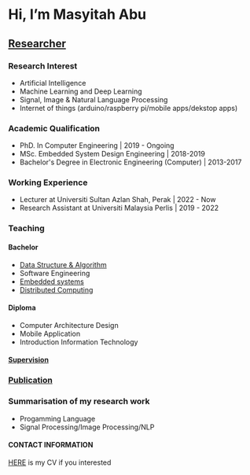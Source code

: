 # Hi, I’m Masyitah Abu
## [Researcher](https://github.com/masyitah-abu/Portfolio) 

### Research Interest
- Artificial Intelligence
- Machine Learning and Deep Learning
- Signal, Image & Natural Language Processing
- Internet of things (arduino/raspberry pi/mobile apps/dekstop apps) 

### Academic Qualification
- PhD. In Computer Engineering | 2019 - Ongoing
- MSc. Embedded System Design Engineering | 2018-2019
- Bachelor's Degree in Electronic Engineering (Computer) | 2013-2017

### Working Experience 
- Lecturer at Universiti Sultan Azlan Shah, Perak | 2022 - Now
- Research Assistant at Universiti Malaysia Perlis | 2019 - 2022


### Teaching
#### Bachelor
- [Data Structure & Algorithm](https://github.com/masyitah-abu/Data-Structure-and-Algorithm-in-Python)
- Software Engineering
- [Embedded systems](https://github.com/masyitah-abu/Embedded-System) 
- [Distributed Computing](https://github.com/masyitah-abu/Distributed-Computing) 

#### Diploma
- Computer Architecture Design
- Mobile Application
- Introduction Information Technology

#### [Supervision](https://github.com/masyitah-abu/USAS-FYP) 

### [Publication](https://scholar.google.com/citations?user=IOKYoSMAAAAJ&hl=en)

### Summarisation of my research work
- Progamming Language
- Signal Processing/Image Processing/NLP


#### CONTACT INFORMATION

[HERE]() is my CV if you interested



